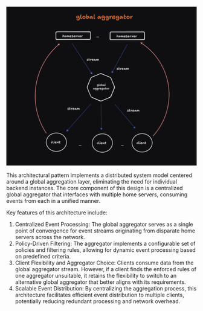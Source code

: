 ![global-aggregators](../images/global-aggregator.png)

This architectural pattern implements a distributed system model centered around a global aggregation layer, eliminating the need for individual backend instances. The core component of this design is a centralized global aggregator that interfaces with multiple home servers, consuming events from each in a unified manner.

Key features of this architecture include:

1. Centralized Event Processing: The global aggregator serves as a single point of convergence for event streams originating from disparate home servers across the network.
2. Policy-Driven Filtering: The aggregator implements a configurable set of policies and filtering rules, allowing for dynamic event processing based on predefined criteria.
3. Client Flexibility and Aggregator Choice: Clients consume data from the global aggregator stream. However, if a client finds the enforced rules of one aggregator unsuitable, it retains the flexibility to switch to an alternative global aggregator that better aligns with its requirements.
4. Scalable Event Distribution: By centralizing the aggregation process, this architecture facilitates efficient event distribution to multiple clients, potentially reducing redundant processing and network overhead.